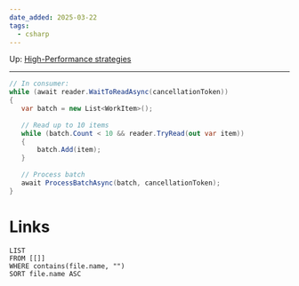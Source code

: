 ```yaml
---
date_added: 2025-03-22
tags:
  - csharp
---
```

Up: [High-Performance strategies](High-Performance%20strategies.md)
___
 ```cs
 // In consumer:
while (await reader.WaitToReadAsync(cancellationToken))
{
    var batch = new List<WorkItem>();
    
    // Read up to 10 items
    while (batch.Count < 10 && reader.TryRead(out var item))
    {
        batch.Add(item);
    }
    
    // Process batch
    await ProcessBatchAsync(batch, cancellationToken);
}
```
# Links
```dataview
LIST
FROM [[]]
WHERE contains(file.name, "")
SORT file.name ASC
```
